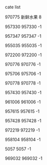 cate list

970775 新鲜水果 8

957330 957330 -1

957347 957347 -1

955035 955035 -1

972200 972200 -1

970776 970776 -1

975706 975706 -1

970778 970778 -1

957430 957430 -1

961006 961006 -1

957615 957615 -1

957428 957428 -1

972219 972219 -1

958104 958104 -1

5057 5057 -1

969032 969032 -1

